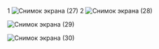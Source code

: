 1
![Снимок экрана (27)](https://user-images.githubusercontent.com/78731943/108757682-5b19b680-7574-11eb-9771-2aae87dc4cd7.png)
2
![Снимок экрана (28)](https://user-images.githubusercontent.com/78731943/108757750-75ec2b00-7574-11eb-8816-86fd81c22546.png)

![Снимок экрана (29)](https://user-images.githubusercontent.com/78731943/108757787-800e2980-7574-11eb-9021-b5dac3729cd2.png)

![Снимок экрана (30)](https://user-images.githubusercontent.com/78731943/108757793-80a6c000-7574-11eb-8779-b35d82a44f67.png)
